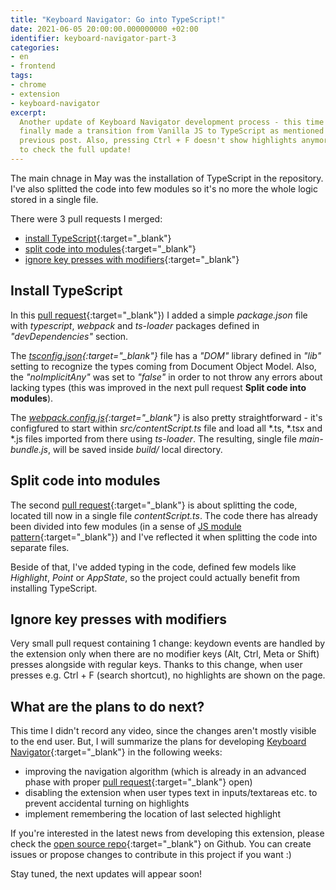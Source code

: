 ```yaml
---
title: "Keyboard Navigator: Go into TypeScript!"
date: 2021-06-05 20:00:00.000000000 +02:00
identifier: keyboard-navigator-part-3
categories:
- en
- frontend
tags:
- chrome
- extension
- keyboard-navigator
excerpt:
  Another update of Keyboard Navigator development process - this time I
  finally made a transition from Vanilla JS to TypeScript as mentioned in the
  previous post. Also, pressing Ctrl + F doesn't show highlights anymore. Read
  to check the full update!
---
```

The main chnage in May was the installation of TypeScript in the repository.
I've also splitted the code into few modules so it's no more the whole logic
stored in a single file.

There were 3 pull requests I merged:

- [install TypeScript](https://github.com/Nitrooos/keyboard-navigator/pull/4){:target="_blank"}
- [split code into modules](https://github.com/Nitrooos/keyboard-navigator/pull/6){:target="_blank"}
- [ignore key presses with modifiers](https://github.com/Nitrooos/keyboard-navigator/pull/7){:target="_blank"}

## Install TypeScript

In this [pull request](https://github.com/Nitrooos/keyboard-navigator/pull/4){:target="_blank"})
I added a simple *package.json* file with *typescript*, *webpack* and
*ts-loader* packages defined in *"devDependencies"* section.

The *[tsconfig.json](https://github.com/Nitrooos/keyboard-navigator/blob/2cbfe1cfa7a8fa2d29c605d4aeddc386e536ae29/tsconfig.json){:target="_blank"}*
file has a *"DOM"* library defined in *"lib"* setting to recognize the types
coming from Document Object Model. Also, the *"noImplicitAny"* was set to
*"false"* in order to not throw any errors about lacking types (this was
improved in the next pull request **Split code into modules**).

The *[webpack.config.js](https://github.com/Nitrooos/keyboard-navigator/blob/2cbfe1cfa7a8fa2d29c605d4aeddc386e536ae29/webpack.config.js){:target="_blank"}*
is also pretty straightforward - it's configfured to start within
*src/contentScript.ts* file and load all *.ts, *.tsx and *.js files imported
from there using *ts-loader*. The resulting, single file *main-bundle.js*,
will be saved inside *build/* local directory.

## Split code into modules

The second [pull request](https://github.com/Nitrooos/keyboard-navigator/pull/6){:target="_blank"}
is about splitting the code, located till now in a single file
*contentScript.ts*. The code there has already been divided into few modules
(in a sense of
[JS module pattern](https://coryrylan.com/blog/javascript-module-pattern-basics){:target="_blank"})
and I've reflected it when splitting the code into separate files.

Beside of that, I've added typing in the code, defined few models like
*Highlight*, *Point* or *AppState*, so the project could actually benefit from
installing TypeScript.

## Ignore key presses with modifiers

Very small pull request containing 1 change: keydown events are handled by the
extension only when there are no modifier keys (Alt, Ctrl, Meta or Shift)
presses alongside with regular keys. Thanks to this change, when user presses
e.g. Ctrl + F (search shortcut), no highlights are shown on the page.

## What are the plans to do next?

This time I didn't record any video, since the changes aren't mostly visible
to the end user. But, I will summarize the plans for developing
[Keyboard Navigator](https://github.com/Nitrooos/keyboard-navigator){:target="_blank"}
in the following weeks:

* improving the navigation algorithm (which is already in an advanced phase
with proper [pull request](https://github.com/Nitrooos/keyboard-navigator/pull/8/files){:target="_blank"}
open)
* disabling the extension when user types text in inputs/textareas etc. to
prevent accidental turning on highlights
* implement remembering the location of last selected highlight

If you're interested in the latest news from developing this extension, please
check the [open source repo](https://github.com/Nitrooos/keyboard-navigator){:target="_blank"}
on Github. You can create issues or propose changes to contribute in this
project if you want :)

Stay tuned, the next updates will appear soon!
